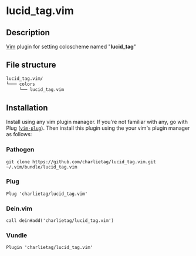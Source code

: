 # lucid_tag.vim

## Description

[Vim](http://www.vim.org/) plugin for setting coloscheme named "**lucid_tag**"


## File structure

```bash
lucid_tag.vim/
└─── colors
     └── lucid_tag.vim
```

## Installation

Install using any vim plugin manager. If you're not familiar with any, go with Plug ([``vim-plug``](https://github.com/junegunn/vim-plug)).
Then install this plugin using the your vim's plugin manager as follows:

### Pathogen
```
git clone https://github.com/charlietag/lucid_tag.vim.git ~/.vim/bundle/lucid_tag.vim
```

### Plug
```
Plug 'charlietag/lucid_tag.vim'
```

### Dein.vim
```
call dein#add('charlietag/lucid_tag.vim')
```

### Vundle
```
Plugin 'charlietag/lucid_tag.vim'
```
